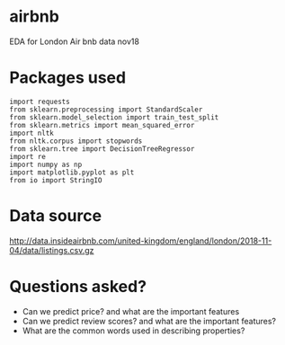 # airbnb
EDA for London Air bnb data nov18

# Packages used 

```import pandas as pd
import requests
from sklearn.preprocessing import StandardScaler
from sklearn.model_selection import train_test_split
from sklearn.metrics import mean_squared_error
import nltk
from nltk.corpus import stopwords
from sklearn.tree import DecisionTreeRegressor
import re 
import numpy as np
import matplotlib.pyplot as plt
from io import StringIO
```
# Data source
http://data.insideairbnb.com/united-kingdom/england/london/2018-11-04/data/listings.csv.gz

# Questions asked?
- Can we predict price? and what are the important features
- Can we predict review scores? and what are the important features?
- What are the common words used in describing properties?

